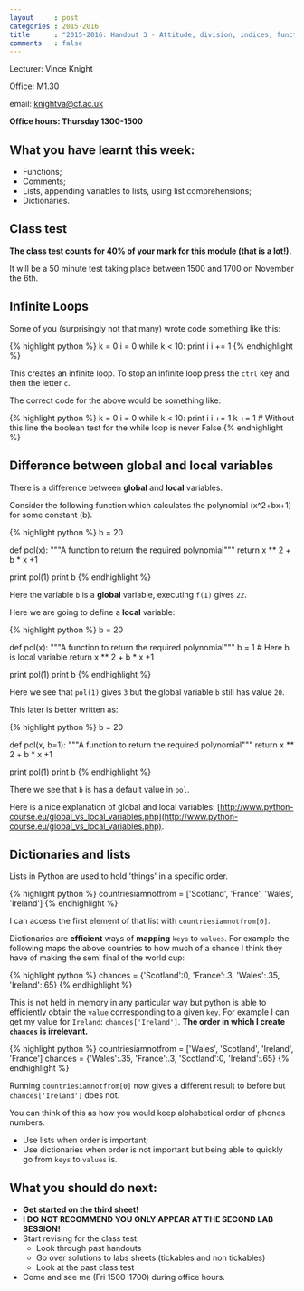 ```yaml
---
layout     : post
categories : 2015-2016
title      : "2015-2016: Handout 3 - Attitude, division, indices, functions, while loops."
comments   : false
---
```


Lecturer: Vince Knight

Office: M1.30

email: knightva@cf.ac.uk

**Office hours: Thursday 1300-1500**

## What you have learnt this week:

- Functions;
- Comments;
- Lists, appending variables to lists, using list comprehensions;
- Dictionaries.

## Class test

**The class test counts for 40% of your mark for this module (that is a lot!).**

It will be a 50 minute test taking place between 1500 and 1700 on November the 6th.

## Infinite Loops

Some of you (surprisingly not that many) wrote code something like this:

{% highlight python %}
k = 0
i = 0
while k < 10:
    print i
    i += 1
{% endhighlight %}

This creates an infinite loop. To stop an infinite loop press the `ctrl` key and
then the letter `c`.

The correct code for the above would be something like:

{% highlight python %}
k = 0
i = 0
while k < 10:
    print i
    i += 1
    k += 1  # Without this line the boolean test for the while loop is never False
{% endhighlight %}

## Difference between global and local variables

There is a difference between **global** and **local** variables.

Consider the following function which calculates the polynomial \(x^2+bx+1\) for
some constant \(b\).

{% highlight python %}
b = 20

def pol(x):
    """A function to return the required polynomial"""
    return x ** 2 + b * x +1

print pol(1)
print b
{% endhighlight %}

Here the variable `b` is a **global** variable, executing `f(1)` gives `22`.

Here we are going to define a **local** variable:

{% highlight python %}
b = 20

def pol(x):
    """A function to return the required polynomial"""
    b = 1  # Here b is local variable
    return x ** 2 + b * x +1

print pol(1)
print b
{% endhighlight %}

Here we see that `pol(1)` gives `3` but the global variable `b` still has value
`20`.

This later is better written as:

{% highlight python %}
b = 20

def pol(x, b=1):
    """A function to return the required polynomial"""
    return x ** 2 + b * x +1

print pol(1)
print b
{% endhighlight %}

There we see that `b` is has a default value in `pol`.

Here is a nice explanation of global and local variables:
[http://www.python-course.eu/global_vs_local_variables.php](http://www.python-course.eu/global_vs_local_variables.php).

## Dictionaries and lists

Lists in Python are used to hold 'things' in a specific order.

{% highlight python %}
countriesiamnotfrom = ['Scotland', 'France', 'Wales', 'Ireland']
{% endhighlight %}

I can access the first element of that list with `countriesiamnotfrom[0]`.

Dictionaries are **efficient** ways of **mapping** `keys` to `values`. For
example the following maps the above countries to how much of a chance I think
they have of making the semi final of the world cup:

{% highlight python %}
chances = {'Scotland':0, 'France':.3, 'Wales':.35, 'Ireland':.65}
{% endhighlight %}

This is not held in memory in any particular way but python is able to
efficiently obtain the `value` corresponding to a given `key`. For example I can
get my value for `Ireland`: `chances['Ireland']`. **The order in which I create
`chances` is irrelevant.**

{% highlight python %}
countriesiamnotfrom = ['Wales', 'Scotland', 'Ireland', 'France']
chances = {'Wales':.35, 'France':.3, 'Scotland':0, 'Ireland':.65}
{% endhighlight %}

Running `countriesiamnotfrom[0]` now gives a different result to before but
`chances['Ireland']` does not.

You can think of this as how you would keep alphabetical order of phones
numbers.

- Use lists when order is important;
- Use dictionaries when order is not important but being able to quickly go from
  `keys` to `values` is.

## What you should do next:

- **Get started on the third sheet!**
- **I DO NOT RECOMMEND YOU ONLY APPEAR AT THE SECOND LAB SESSION!**
- Start revising for the class test:
    - Look through past handouts
    - Go over solutions to labs sheets (tickables and non tickables)
    - Look at the past class test
- Come and see me (Fri 1500-1700) during office hours.
